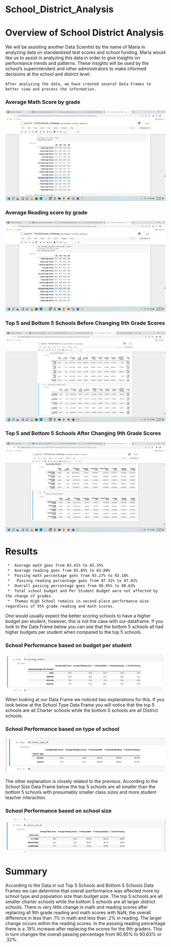 # School_District_Analysis



# Overview of School District Analysis


  We will be assisting another Data Scientist by the name of Maria in analyzing data on standardized test scores and school funding. Maria would like us to assist in analyzing this data in order to give insights on performance trends and patterns. These insights will be used by the school’s superintendent and other administrators to make informed decisions at the school and district level. 

    After analyzing the data, we have created several Data Frames to better view and process the information. 

### Average Math Score by grade
  ![alt text](https://github.com/quorinne/School_District_Analysis/blob/main/Resources/MathbyGrade.png?raw=true) 
  
### Average Reading score by grade 
![alt text](https://github.com/quorinne/School_District_Analysis/blob/main/Resources/ReadingbyGrade.png?raw=true) 

### Top 5 and Bottom 5 Schools Before Changing 9th Grade Scores
![alt text](https://github.com/quorinne/School_District_Analysis/blob/main/Resources/ModuleTopBottom5.png?raw=true) 

### Top 5 and Bottom 5 Schools After Changing 9th Grade Scores
![alt text](https://github.com/quorinne/School_District_Analysis/blob/main/Resources/ChallengeTopBottom5.png?raw=true)

# Results
 
     *	Average math goes from 83.41% to 83.35%
     *	Average reading goes from 83.85% to 83.89%
     *	Passing math percentage goes from 93.27% to 93.18%
     *   Passing reading percentage goes from 97.31% to 97.02%
     *	Overall passing percentage goes from 90.95% to 90.63%
     *	Total school budget and Per Student Budget were not affected by the change of grades. 
     *	Thomas High School remains in second place performance wise regardless of 9th grade reading and math scores.
  
   One would usually expect the better scoring schools to have a higher budget per student, however, this is not the case with our dataframe. If you look to the Data Frame below you can see that the bottom 5 schools all had higher budgets per student when compared to the top 5 schools.
   
   ### School Performance based on budget per student
![alt text](https://github.com/quorinne/School_District_Analysis/blob/main/Resources/SpendingSummary.png?raw=true) 
   
   When looking at our Data Frame we noticed two explanations for this. If you look below at the School Type Data Frame you will notice that the top 5 schools are all Charter schools while the bottom 5 schools are all District schools. 
   
   
   ### School Performance based on type of school
![alt text](https://github.com/quorinne/School_District_Analysis/blob/main/Resources/SchoolType.png?raw=true) 

The other explanation is closely related to the previous. According to the School Size Data Frame below the top 5 schools are all smaller than the bottom 5 schools with presumably smaller class sizes and more student teacher interaction. 

### School Performance based on school size
![alt text](https://github.com/quorinne/School_District_Analysis/blob/main/Resources/SchoolSize.png?raw=true) 


# Summary

  According to the Data in out Top 5 Schools and Bottom 5 Schools Data Frames we can determine that overall performance was affected more by school type and population size than budget size. The top 5 schools are all smaller charter schools while the bottom 5 schools are all larger district schools. There is very little change in math and reading scores after replacing all 9th grade reading and math scores with NaN; the overall difference in less than .1% in math and less than .2% in reading. The larger change occurs within the reading scores. In the passing reading percentage there is a .19% increase after replacing the scores for the 9th graders. This in turn changes the overall passing percentage from 90.95% to 90.63% or .32%. 
